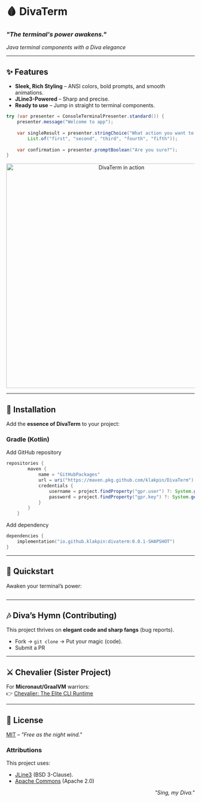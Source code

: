 # 🩸 DivaTerm

### *"The terminal's power awakens."*

[//]: # (<p align="center">)

[//]: # (  <img src="https://i.imgur.com/diva-term-banner.png" alt="DivaTerm in action" width="600"/>)

[//]: # (</p>)

*Java terminal components with a Diva elegance*

---

## ✨ **Features**

- **Sleek, Rich Styling** – ANSI colors, bold prompts, and smooth animations.
- **JLine3-Powered** – Sharp and precise.
- **Ready to use** – Jump in straight to terminal components.

```java
try (var presenter = ConsoleTerminalPresenter.standard()) {
    presenter.message("Welcome to app");
    
    var singleResult = presenter.stringChoice("What action you want to perform?",
        List.of("first", "second", "third", "fourth", "fifth"));
    
    var confirmation = presenter.promptBoolean("Are you sure?");
}
```

<p align="center">

  <img src="https://i.imgur.com/cBQFvIi.gif" alt="DivaTerm in action" width="600"/>

</p>

---

## 🏰 **Installation**

Add the **essence of DivaTerm** to your project:


### Gradle (Kotlin)
Add GitHub repository
```groovy
repositories {
        maven {
            name = "GitHubPackages"
            url = uri("https://maven.pkg.github.com/klakpin/DivaTerm")
            credentials {
                username = project.findProperty("gpr.user") ?: System.getenv("GITHUB_USERNAME")
                password = project.findProperty("gpr.key") ?: System.getenv("GITHUB_PERSONAL_TOKEN")
            }
        }
    }
```
Add dependency
```kotlin
dependencies {
    implementation("io.github.klakpin:divaterm:0.0.1-SHAPSHOT")
}  
```

---

## 🌙 **Quickstart**

Awaken your terminal’s power:

```java

```

---

## 🎶 **Diva’s Hymn (Contributing)**

This project thrives on **elegant code and sharp fangs** (bug reports).

- Fork → `git clone` → Put your magic (code).
- Submit a PR

---

## ⚔️ **Chevalier (Sister Project)**

For **Micronaut/GraalVM** warriors:  
👉 [Chevalier: The Elite CLI Runtime](https://github.com/klakpin/chevalier)

---

## 📜 **License**

[MIT](LICENSE) – *"Free as the night wind."*

### Attributions

This project uses:

- [JLine3](https://github.com/jline/jline3) (BSD 3-Clause).
- [Apache Commons](https://commons.apache.org/) (Apache 2.0)

<p align="right">
  <i>"Sing, my Diva."</i>
</p>